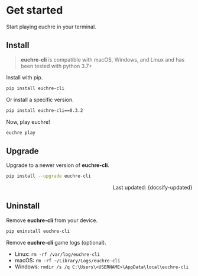 # Get started

Start playing euchre in your terminal.

## Install

> **euchre-cli** is compatible with macOS, Windows, and Linux and has been tested
with python 3.7+

Install with pip.

```zsh
pip install euchre-cli
```

Or install a specific version.

```zsh
pip install euchre-cli==0.3.2
```

Now, play euchre!

```zsh
euchre play
```

## Upgrade

Upgrade to a newer version of **euchre-cli**.

```zsh
pip install --upgrade euchre-cli
```

<div style="text-align: right">Last updated: {docsify-updated}</div>

## Uninstall

Remove **euchre-cli** from your device.

```zsh
pip uninstall euchre-cli
```

Remove **euchre-cli** game logs (optional).

- Linux: `rm -rf /var/log/euchre-cli`
- macOS: `rm -rf ~/Library/Logs/euchre-cli`
- Windows: `rmdir /s /q C:\Users\<USERNAME>\AppData\local\euchre-cli`
